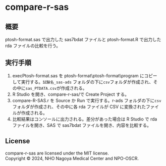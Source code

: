 # compare-r-sas

## 概要

ptosh-format.sas で出力した sas7bdat ファイルと ptosh-format.R で出力した rda ファイルの比較を行う。

## 実行手順

1. execPtosh-format.sas を ptosh-format\ptosh-format\program にコピーして実行する。`試験名_sas-ads` フォルダの下に`csv`フォルダが作成され、その中に`sas_PTDATA.csv`が作成される。
1. R Studio を開き、compare-r-sas/で Create Project する。
1. compare-R-SAS.r を Source か Run で実行する。r-ads フォルダの下に`csv`フォルダが作成され、その中に各 rda ファイルが CSV に変換されたファイルが作成される。
1. 比較結果はコンソールに出力される。差分があった場合は R Studio で rda ファイルを開き、SAS で sas7bdat ファイルを開き、内容を比較する。

## License

compare-r-sas are licensed under the MIT license.  
Copyright © 2024, NHO Nagoya Medical Center and NPO-OSCR.
